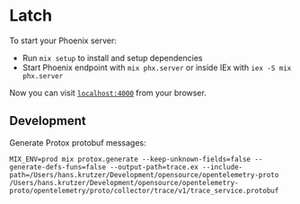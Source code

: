 # Latch

To start your Phoenix server:

  * Run `mix setup` to install and setup dependencies
  * Start Phoenix endpoint with `mix phx.server` or inside IEx with `iex -S mix phx.server`

Now you can visit [`localhost:4000`](http://localhost:4000) from your browser.


## Development

Generate Protox protobuf messages:
```
MIX_ENV=prod mix protox.generate --keep-unknown-fields=false --generate-defs-funs=false --output-path=trace.ex --include-path=/Users/hans.krutzer/Development/opensource/opentelemetry-proto /Users/hans.krutzer/Development/opensource/opentelemetry-proto/opentelemetry/proto/collector/trace/v1/trace_service.protobuf
```

